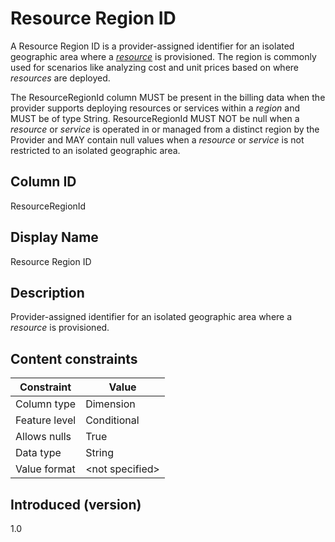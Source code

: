 # Resource Region ID

A Resource Region ID is a provider-assigned identifier for an isolated geographic area where a [*resource*](#glossary:resource) is provisioned. The region is commonly used for scenarios like analyzing cost and unit prices based on where *resources* are deployed.

The ResourceRegionId column MUST be present in the billing data when the provider supports deploying resources or services within a *region* and MUST be of type String. ResourceRegionId MUST NOT be null when a *resource* or *service* is operated in or managed from a distinct region by the Provider and MAY contain null values when a *resource* or *service* is not restricted to an isolated geographic area.

## Column ID

ResourceRegionId

## Display Name

Resource Region ID

## Description

Provider-assigned identifier for an isolated geographic area where a *resource* is provisioned.

## Content constraints

| Constraint    | Value            |
| ------------- | ---------------- |
| Column type   | Dimension        |
| Feature level | Conditional      |
| Allows nulls  | True             |
| Data type     | String           |
| Value format  | \<not specified> |

## Introduced (version)

1.0
